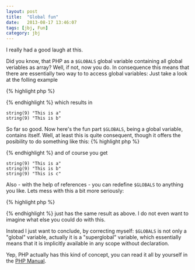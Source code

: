 ```yaml
---
layout: post
title:  "Global fun"
date:   2013-08-17 13:46:07
tags: [jbj, Fun]
category: jbj
---
```


I really had a good laugh at this.

Did you know, that PHP as a `$GLOBALS` global variable containing all global veriables as array? Well, if not, now you do. In consequence this means that there are essentially two way to to access global variables: Just take a look at the folling example

{% highlight php %}
<?php
$a = "This is a";
$GLOBALS['b'] = "This is b";
var_dump($GLOBALS['a']);
var_dump($b);
?>
{% endhighlight %}
which results in

~~~
string(9) "This is a"
string(9) "This is b"
~~~

So far so good. Now here's the fun part `$GLOBALS`, being a global variable, contains itself. Well, at least this is quite consequent, though it offers the posibility to do something like this:
{% highlight php %}
<?php
$a = "This is a";
$GLOBALS['b'] = "This is b";
$GLOBALS['GLOBALS']['c'] = "This is c";
var_dump($GLOBALS['a']);
var_dump($GLOBALS['GLOBALS']['b']);
var_dump($c);
?>
{% endhighlight %}
and of course you get

~~~
string(9) "This is a"
string(9) "This is b"
string(9) "This is c"
~~~

Also - with the help of references - you can redefine `$GLOBALS` to anything you like. Lets mess with this a bit more seriously:

{% highlight php %}
<?php
$a = &$GLOBALS;
$a['b'] = "This is b";
$a['a']['c'] = "This is c";
$a['a'] = "This is a";
var_dump($a);
var_dump($b);
var_dump($c);
?>
{% endhighlight %}
just has the same result as above. I do not even want to imagine what else you could do with this.

Instead I just want to conclude, by correcting myself: `$GLOBALS` is not only a "global" variable, actually it is a "superglobal" variable, which essentially means that it is implicitly available in any scope without declaration.

Yep, PHP actually has this kind of concept, you can read it all by yourself in the [PHP Manual](http://www.php.net/manual/en/language.variables.superglobals.php).